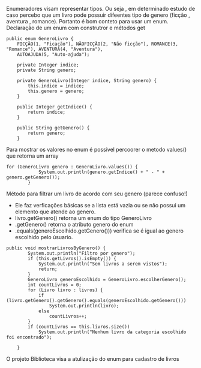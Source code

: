 Enumeradores visam representar tipos. Ou seja , em determinado estudo de caso percebo que um livro pode possuir difeentes tipo de genero (ficção , aventura , romance). Portanto é bom conteto para usar um enum.
Declaração de um enum com construtror e métodos get
```
public enum GeneroLivro {
	FICÇÃO(1, "Ficação"), NÃOFICÇÃO(2, "Não ficção"), ROMANCE(3, "Romance"), AVENTURA(4, "Aventura"),
	AUTOAJUDA(5, "Auto-ajuda");

	private Integer indice;
	private String genero;

	private GeneroLivro(Integer indice, String genero) {
		this.indice = indice;
		this.genero = genero;
	}

	public Integer getIndice() {
		return indice;
	}

	public String getGenero() {
		return genero;
	}

```
Para mostrar os valores no enum é possivel percoorer o metodo values() que retorna um array
```
for (GeneroLivro genero : GeneroLivro.values()) {
			System.out.println(genero.getIndice() + " - " + genero.getGenero());
		}
```
Método para filtrar um livro de acordo com seu genero (parece confuso!)
* Ele faz verficações básicas se a lista está vazia ou se não possui um elemento que atende ao genero.
* livro.getGenero() retorna um enum do tipo GeneroLivro
* .getGenero() retorna o atributo genero do enum
* .equals(generoEscolhido.getGenero())) verifica se é igual ao genero escolhido pelo úsuario.
```
public void mostrarLivrosByGenero() {
		System.out.println("Filtro por genero");
		if (this.getLivros().isEmpty()) {
			System.out.println("Sem livros a serem vistos");
			return;
		}
		GeneroLivro generoEscolhido = GeneroLivro.escolherGenero();
		int countLivros = 0;
		for (Livro livro : livros) {
			if (livro.getGenero().getGenero().equals(generoEscolhido.getGenero()))
				System.out.println(livro);
			else
				countLivros++;
		}
		if (countLivros == this.livros.size())
			System.out.println("Nenhum livro da categoria escolhido foi encontrado");

	}
```
O projeto Biblioteca visa a atulização do enum para cadastro de livros
